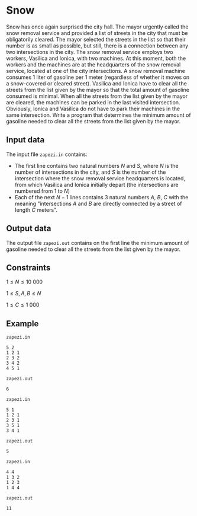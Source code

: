 # Snow

Snow has once again surprised the city hall. The mayor urgently called the snow removal service and provided a list of streets in the city that must be obligatorily cleared. The mayor selected the streets in the list so that their number is as small as possible, but still, there is a connection between any two intersections in the city. The snow removal service employs two workers, Vasilica and Ionica, with two machines. At this moment, both the workers and the machines are at the headquarters of the snow removal service, located at one of the city intersections. A snow removal machine consumes 1 liter of gasoline per 1 meter (regardless of whether it moves on a snow-covered or cleared street). Vasilica and Ionica have to clear all the streets from the list given by the mayor so that the total amount of gasoline consumed is minimal. When all the streets from the list given by the mayor are cleared, the machines can be parked in the last visited intersection. Obviously, Ionica and Vasilica do not have to park their machines in the same intersection. Write a program that determines the minimum amount of gasoline needed to clear all the streets from the list given by the mayor.

## Input data

The input file `zapezi.in` contains:
- The first line contains two natural numbers $N$ and $S$, where $N$ is the number of intersections in the city, and $S$ is the number of the intersection where the snow removal service headquarters is located, from which Vasilica and Ionica initially depart (the intersections are numbered from $1$ to $N$)
- Each of the next $N-1$ lines contains 3 natural numbers $A$, $B$, $C$ with the meaning "intersections $A$ and $B$ are directly connected by a street of length $C$ meters".

## Output data

The output file `zapezi.out` contains on the first line the minimum amount of gasoline needed to clear all the streets from the list given by the mayor.

## Constraints

$1 \leq N \leq 10\ 000$

$1 \leq S, A, B \leq N$

$1 \leq C \leq 1\ 000$

## Example

`zapezi.in`
```
5 2
1 2 1
2 3 2
3 4 2
4 5 1
```

`zapezi.out`
```
6
```

`zapezi.in`
```
5 1
1 2 1
2 3 1
3 5 1
3 4 1
```

`zapezi.out`
```
5
```

`zapezi.in`
```
4 4
1 3 2
1 2 3
1 4 4
```

`zapezi.out`
```
11
```